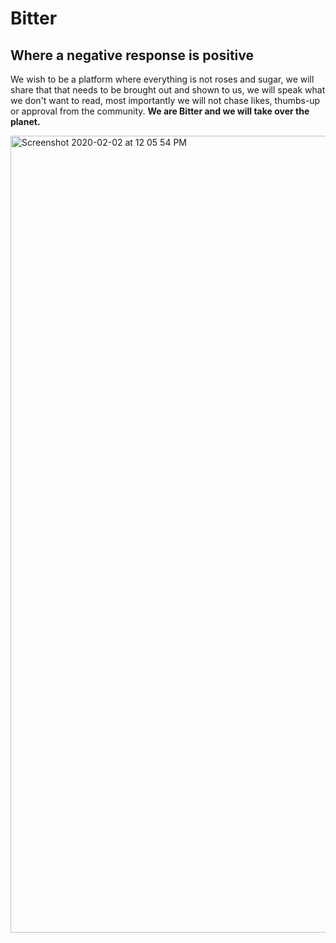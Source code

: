 # Bitter

## Where a negative response is positive

We wish to be a platform where everything is not roses and sugar, we will share that that needs to be brought out and shown to us, we will speak what we don't want to read, most importantly we will not chase likes, thumbs-up or approval from the community.
**We are Bitter and we will take over the planet.** 


<img width="1275" alt="Screenshot 2020-02-02 at 12 05 54 PM" src="https://user-images.githubusercontent.com/20089340/73604315-8cfc5b80-45b4-11ea-9dc2-e5c0189f6248.png">
